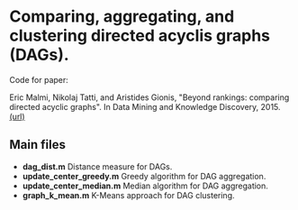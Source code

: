 # Comparing, aggregating, and clustering directed acyclis graphs (DAGs).

Code for paper:

Eric Malmi, Nikolaj Tatti, and Aristides Gionis, "Beyond rankings: comparing directed acyclic graphs". In Data Mining and Knowledge Discovery, 2015. [(url)](http://link.springer.com/article/10.1007/s10618-015-0406-1)

## Main files
* **dag_dist.m**              Distance measure for DAGs.
* **update_center_greedy.m**  Greedy algorithm for DAG aggregation.
* **update_center_median.m**  Median algorithm for DAG aggregation.
* **graph_k_mean.m**          K-Means approach for DAG clustering.
